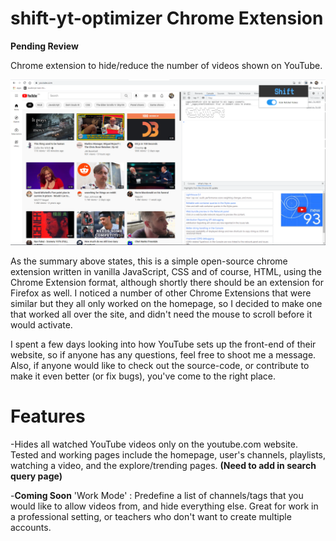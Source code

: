 # shift-yt-optimizer Chrome Extension 

**Pending Review**

Chrome extension to hide/reduce the number of videos shown on YouTube.

![screenshot of shift-yt-optimizer in use](./screenshots/shift_yt_screenshot2.PNG)

As the summary above states, this is a simple open-source chrome extension written in vanilla JavaScript, CSS and of course, HTML, using the Chrome Extension format, although shortly there should be an extension for Firefox as well. I noticed a number of other Chrome Extensions that were similar but they all only worked on the homepage, so I decided to make one that worked all over the site, and didn't need the mouse to scroll before it would activate.

I spent a few days looking into how YouTube sets up the front-end of their website, so if anyone has any questions, feel free to shoot me a message. Also, if anyone would like to check out the source-code, or contribute to make it even better (or fix bugs), you've come to the right place.

# Features

-Hides all watched YouTube videos only on the youtube.com website. Tested and working pages include the homepage, user's channels, playlists, watching a video, and the explore/trending pages. **(Need to add in search query page)**

-**Coming Soon** 'Work Mode' : Predefine a list of channels/tags that you would like to allow videos from, and hide everything else. Great for work in a professional setting, or teachers who don't want to create multiple accounts.
